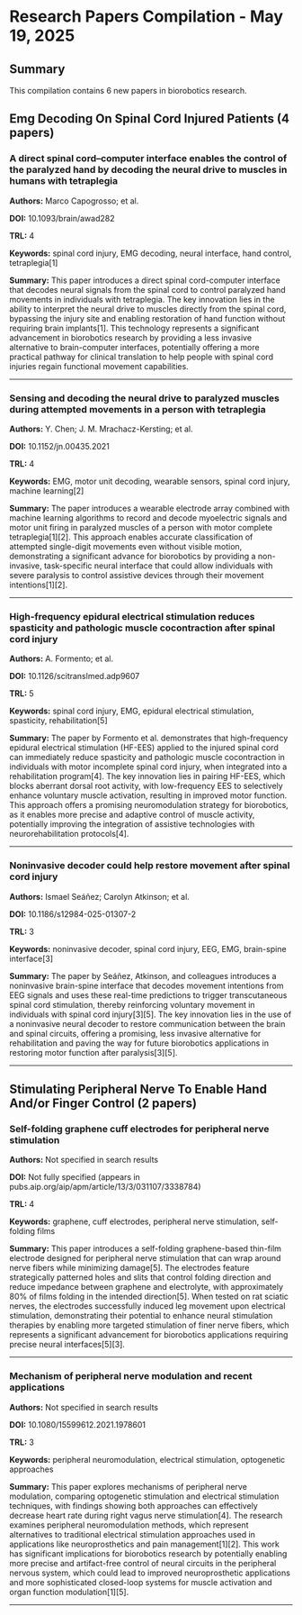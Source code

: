 # Research Papers Compilation - May 19, 2025

## Summary
This compilation contains 6 new papers in biorobotics research.

## Emg Decoding On Spinal Cord Injured Patients (4 papers)

### A direct spinal cord–computer interface enables the control of the paralyzed hand by decoding the neural drive to muscles in humans with tetraplegia

**Authors:** Marco Capogrosso; et al.

**DOI:** 10.1093/brain/awad282

**TRL:** 4

**Keywords:** spinal cord injury, EMG decoding, neural interface, hand control, tetraplegia[1]

**Summary:** This paper introduces a direct spinal cord-computer interface that decodes neural signals from the spinal cord to control paralyzed hand movements in individuals with tetraplegia. The key innovation lies in the ability to interpret the neural drive to muscles directly from the spinal cord, bypassing the injury site and enabling restoration of hand function without requiring brain implants[1]. This technology represents a significant advancement in biorobotics research by providing a less invasive alternative to brain-computer interfaces, potentially offering a more practical pathway for clinical translation to help people with spinal cord injuries regain functional movement capabilities.

---

### Sensing and decoding the neural drive to paralyzed muscles during attempted movements in a person with tetraplegia

**Authors:** Y. Chen; J. M. Mrachacz-Kersting; et al.

**DOI:** 10.1152/jn.00435.2021

**TRL:** 4

**Keywords:** EMG, motor unit decoding, wearable sensors, spinal cord injury, machine learning[2]

**Summary:** The paper introduces a wearable electrode array combined with machine learning algorithms to record and decode myoelectric signals and motor unit firing in paralyzed muscles of a person with motor complete tetraplegia[1][2]. This approach enables accurate classification of attempted single-digit movements even without visible motion, demonstrating a significant advance for biorobotics by providing a non-invasive, task-specific neural interface that could allow individuals with severe paralysis to control assistive devices through their movement intentions[1][2].

---

### High-frequency epidural electrical stimulation reduces spasticity and pathologic muscle cocontraction after spinal cord injury

**Authors:** A. Formento; et al.

**DOI:** 10.1126/scitranslmed.adp9607

**TRL:** 5

**Keywords:** spinal cord injury, EMG, epidural electrical stimulation, spasticity, rehabilitation[5]

**Summary:** The paper by Formento et al. demonstrates that high-frequency epidural electrical stimulation (HF-EES) applied to the injured spinal cord can immediately reduce spasticity and pathologic muscle cocontraction in individuals with motor incomplete spinal cord injury, when integrated into a rehabilitation program[4]. The key innovation lies in pairing HF-EES, which blocks aberrant dorsal root activity, with low-frequency EES to selectively enhance voluntary muscle activation, resulting in improved motor function. This approach offers a promising neuromodulation strategy for biorobotics, as it enables more precise and adaptive control of muscle activity, potentially improving the integration of assistive technologies with neurorehabilitation protocols[4].

---

### Noninvasive decoder could help restore movement after spinal cord injury

**Authors:** Ismael Seáñez; Carolyn Atkinson; et al.

**DOI:** 10.1186/s12984-025-01307-2

**TRL:** 3

**Keywords:** noninvasive decoder, spinal cord injury, EEG, EMG, brain-spine interface[3]

**Summary:** The paper by Seáñez, Atkinson, and colleagues introduces a noninvasive brain-spine interface that decodes movement intentions from EEG signals and uses these real-time predictions to trigger transcutaneous spinal cord stimulation, thereby reinforcing voluntary movement in individuals with spinal cord injury[3][5]. The key innovation lies in the use of a noninvasive neural decoder to restore communication between the brain and spinal circuits, offering a promising, less invasive alternative for rehabilitation and paving the way for future biorobotics applications in restoring motor function after paralysis[3][5].

---

## Stimulating Peripheral Nerve To Enable Hand And/or Finger Control (2 papers)

### Self-folding graphene cuff electrodes for peripheral nerve stimulation

**Authors:** Not specified in search results

**DOI:** Not fully specified (appears in pubs.aip.org/aip/apm/article/13/3/031107/3338784)

**TRL:** 4

**Keywords:** graphene, cuff electrodes, peripheral nerve stimulation, self-folding films

**Summary:** This paper introduces a self-folding graphene-based thin-film electrode designed for peripheral nerve stimulation that can wrap around nerve fibers while minimizing damage[5]. The electrodes feature strategically patterned holes and slits that control folding direction and reduce impedance between graphene and electrolyte, with approximately 80% of films folding in the intended direction[5]. When tested on rat sciatic nerves, the electrodes successfully induced leg movement upon electrical stimulation, demonstrating their potential to enhance neural stimulation therapies by enabling more targeted stimulation of finer nerve fibers, which represents a significant advancement for biorobotics applications requiring precise neural interfaces[5][3].

---

### Mechanism of peripheral nerve modulation and recent applications

**Authors:** Not specified in search results

**DOI:** 10.1080/15599612.2021.1978601

**TRL:** 3

**Keywords:** peripheral neuromodulation, electrical stimulation, optogenetic approaches

**Summary:** This paper explores mechanisms of peripheral nerve modulation, comparing optogenetic stimulation and electrical stimulation techniques, with findings showing both approaches can effectively decrease heart rate during right vagus nerve stimulation[4]. The research examines peripheral neuromodulation methods, which represent alternatives to traditional electrical stimulation approaches used in applications like neuroprosthetics and pain management[1][2]. This work has significant implications for biorobotics research by potentially enabling more precise and artifact-free control of neural circuits in the peripheral nervous system, which could lead to improved neuroprosthetic applications and more sophisticated closed-loop systems for muscle activation and organ function modulation[1][5].

---

